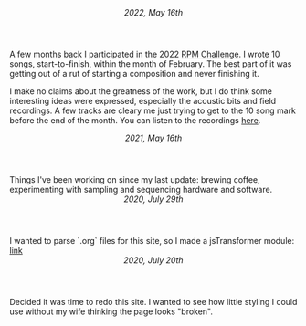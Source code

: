 <article data-published-on="2022-05-08">
    <header><em>2022, May 16th</em></header>
    <p>
        A few months back I participated in the 2022 <a href="https://www.rpmchallenge.com/faq">RPM Challenge</a>.
        I wrote 10 songs, start-to-finish, within the month of February. The best part of it was
        getting out of a rut of starting a composition and never finishing it. 
    </p>
    <p>
        I make no claims about the greatness of the work, but I do think some interesting ideas were 
        expressed, especially the acoustic bits and field recordings. A few tracks are cleary me just 
        trying to get to the 10 song mark before the end of the month. You can listen to the 
        recordings <a href="https://alonetone.com/jcpst/playlists/rpm-2022">here</a>.
    </p>
    
</article>

<article data-published-on="2021-05-16">
    <header><em>2021, May 16th</em></header>
    Things I've been working on since my last update: brewing coffee, experimenting with sampling and sequencing hardware and software.
</article>

<article data-published-on="2020-07-29">
    <header><em>2020, July 29th</em></header>
    I wanted to parse `.org` files for this site, so I made a jsTransformer module: <a href="https://www.npmjs.com/package/jstransformer-org">link</a>
</article>

<article data-published-on="2020-07-20">
    <header><em>2020, July 20th</em></header>
    Decided it was time to redo this site. I wanted to see how little styling I could use without my wife thinking the page looks "broken".
</article>